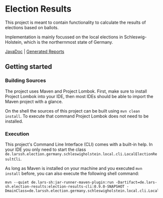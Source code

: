 # Election Results
This project is meant to contain functionality to calculate the results of elections based on ballots.

Implementation is mainly focussed on the local elections in Schleswig-Holstein, which is the northernmost state of Germany.

[JavaDoc](https://lars-sh.github.io/election-results/apidocs)  |  [Generated Reports](https://lars-sh.github.io/election-results/project-reports.html)

## Getting started

### Building Sources
The project uses Maven and Project Lombok. First, make sure to install Project Lombok into your IDE, then most IDEs should be able to import the Maven project with a glance.

On the shell the sources of this project can be built using `mvn clean install`. To execute that command Project Lombok does not need to be installed.

### Execution
This project's Command Line Interface (CLI) comes with a built-in help. In your IDE you only need to start the class `de.larssh.election.germany.schleswigholstein.local.cli.LocalElectionResultCli`.

As long as Maven is installed on your machine and you executed `mvn install` before, you can also execute the following shell command:

```
mvn --quiet de.lars-sh:jar-runner-maven-plugin:run -Dartifact=de.lars-sh.election-results:election-results-cli:0.9.0-SNAPSHOT -DmainClass=de.larssh.election.germany.schleswigholstein.local.cli.LocalElectionResultCli
```
